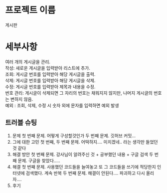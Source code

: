 # 프로젝트 이름
게시판

# 세부사항
여러 개의 게시글을 관리.<br/>
작성: 새로운 게시글을 입력받아 리스트에 추가.<br/>
조회: 게시글 번호를 입력받아 해당 게시글을 출력.<br/>
삭제: 게시글 번호를 입력받아 해당 게시글을 삭제.<br/>
수정: 게시글 번호를 입력받아 제목과 내용을 수정.<br/>
번호 관리: 게시글이 삭제되면 그 자리의 번호는 채워지지 않지만, 나머지 게시글의 번호는 변하지 않음.<br/>
예외 : 조회, 삭제, 수정 시 숫자 외에 문자를 입력하면 예외 발생

## 트러블 슈팅
1. 문제
   첫 번째 문제. 어떻게 구성할것인가
   두 번째 문제. 깃허브 커밋...
3. 그에 대한 고민
  첫 번째, 두 번째 문제. 어떡하지.... 미치겠네.. 라는 생각만 들었던 것 같다
5. 해결 방안
    첫 번째 문제. 강사님이 알려주신 것 + 공부했던 내용 + 구글 검색
    두 번째 문제. 구글을 찾았다..... 
7. 해결
    첫 번째 문제. 사용했던 코드들을 늘여놓고 또 그 코드들을 쓰기에 적당한지 인터넷에 검색했다. 계속 반복
    두 번째 문제. 해결이 안된다.... 파괴하고 다시 올리자....
9. 후기

